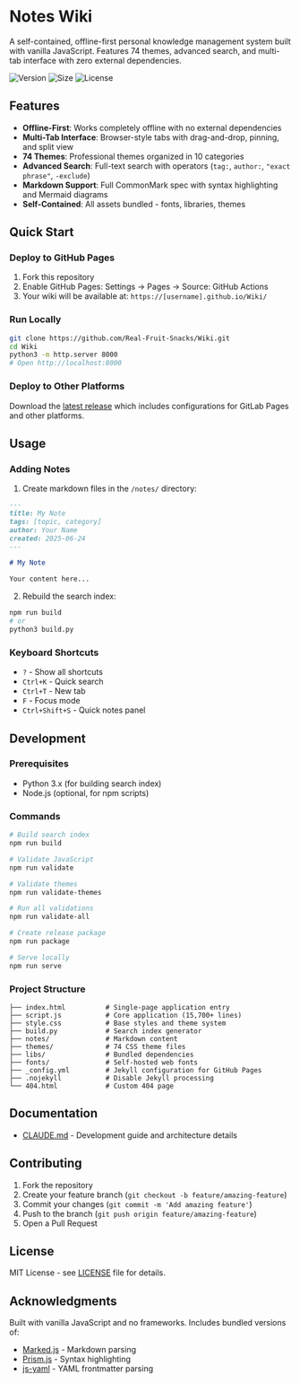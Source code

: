 # Notes Wiki

A self-contained, offline-first personal knowledge management system built with vanilla JavaScript. Features 74 themes, advanced search, and multi-tab interface with zero external dependencies.

![Version](https://img.shields.io/badge/version-4.1.0-blue)
![Size](https://img.shields.io/badge/size-~15MB-green)
![License](https://img.shields.io/badge/license-MIT-orange)

## Features

- **Offline-First**: Works completely offline with no external dependencies
- **Multi-Tab Interface**: Browser-style tabs with drag-and-drop, pinning, and split view
- **74 Themes**: Professional themes organized in 10 categories  
- **Advanced Search**: Full-text search with operators (`tag:`, `author:`, `"exact phrase"`, `-exclude`)
- **Markdown Support**: Full CommonMark spec with syntax highlighting and Mermaid diagrams
- **Self-Contained**: All assets bundled - fonts, libraries, themes

## Quick Start

### Deploy to GitHub Pages

1. Fork this repository
2. Enable GitHub Pages: Settings → Pages → Source: GitHub Actions
3. Your wiki will be available at: `https://[username].github.io/Wiki/`

### Run Locally

```bash
git clone https://github.com/Real-Fruit-Snacks/Wiki.git
cd Wiki
python3 -m http.server 8000
# Open http://localhost:8000
```

### Deploy to Other Platforms

Download the [latest release](https://github.com/Real-Fruit-Snacks/Wiki/releases) which includes configurations for GitLab Pages and other platforms.

## Usage

### Adding Notes

1. Create markdown files in the `/notes/` directory:

```markdown
---
title: My Note
tags: [topic, category]
author: Your Name
created: 2025-06-24
---

# My Note

Your content here...
```

2. Rebuild the search index:

```bash
npm run build
# or
python3 build.py
```

### Keyboard Shortcuts

- `?` - Show all shortcuts
- `Ctrl+K` - Quick search
- `Ctrl+T` - New tab
- `F` - Focus mode
- `Ctrl+Shift+S` - Quick notes panel

## Development

### Prerequisites

- Python 3.x (for building search index)
- Node.js (optional, for npm scripts)

### Commands

```bash
# Build search index
npm run build

# Validate JavaScript
npm run validate  

# Validate themes
npm run validate-themes

# Run all validations
npm run validate-all

# Create release package
npm run package

# Serve locally
npm run serve
```

### Project Structure

```
├── index.html          # Single-page application entry
├── script.js           # Core application (15,700+ lines)
├── style.css           # Base styles and theme system
├── build.py            # Search index generator
├── notes/              # Markdown content
├── themes/             # 74 CSS theme files
├── libs/               # Bundled dependencies
├── fonts/              # Self-hosted web fonts
├── _config.yml         # Jekyll configuration for GitHub Pages
├── .nojekyll           # Disable Jekyll processing
└── 404.html            # Custom 404 page
```

## Documentation

- [CLAUDE.md](CLAUDE.md) - Development guide and architecture details

## Contributing

1. Fork the repository
2. Create your feature branch (`git checkout -b feature/amazing-feature`)
3. Commit your changes (`git commit -m 'Add amazing feature'`)
4. Push to the branch (`git push origin feature/amazing-feature`)
5. Open a Pull Request

## License

MIT License - see [LICENSE](LICENSE) file for details.

## Acknowledgments

Built with vanilla JavaScript and no frameworks. Includes bundled versions of:
- [Marked.js](https://marked.js.org/) - Markdown parsing
- [Prism.js](https://prismjs.com/) - Syntax highlighting  
- [js-yaml](https://github.com/nodeca/js-yaml) - YAML frontmatter parsing